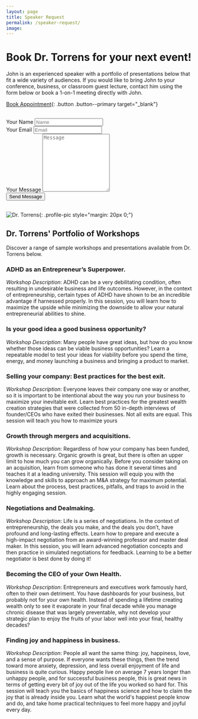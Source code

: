 ```yaml
---
layout: page
title: Speaker Request
permalink: /speaker-request/
image: 
---
```



# Book Dr. Torrens for your next event!
John is an experienced speaker with a portfolio of presentations below that fit a wide variety of audiences. If you would like to bring John to your conference, business, or classroom guest lecture, contact him using the form below or book a 1-on-1 meeting directly with John.

[Book Appointment](https://outlook.office.com/bookwithme/user/0850756ce9ac43f685c14d8a8928fb92%40syr.edu?anonymous&isanonymous=true){: .button .button--primary target="_blank"}

    
    

  <form style="margin: 30px 0;" class="form" action="{% if site.data.settings.contact.email %}https://formspree.io/f/{{site.data.settings.contact.email}}{% else %}#{% endif %}" method="POST">
      <div class="form__group">
        <label class="form__label screen-reader-text" for="form-name">Your Name</label>
        <input class="form__input" id="form-name" type="text" name="name" placeholder="Name" required>
      </div>
      <div class="form__group">
        <label class="form__label screen-reader-text" for="form-email">Your Email</label>
        <input class="form__input" id="form-email" type="email" name="_replyto" placeholder="Email" required>
      </div>
      <div class="form__group">
        <label class="form__label screen-reader-text" for="form-text">Your Message</label>
        <textarea class="form__input" id="form-text" name="text" rows="10" placeholder="Message" required></textarea>
      </div>
      <div class="form__group">
        <button class="button button--primary" type="submit">Send Message</button>
      </div>
</form>

![Dr. Torrens](/images/John/johnspeaking1.jpg){: .profile-pic style="margin: 20px 0;"}

## Dr. Torrens' Portfolio of Workshops
Discover a range of sample workshops and presentations available from Dr. Torrens below.
    
### ADHD as an Entrepreneur’s Superpower.

*Workshop Description*: ADHD can be a very debilitating condition, often resulting in undesirable business and life outcomes. However, in the context of entrepreneurship, certain types of ADHD have shown to be an incredible advantage if harnessed properly. In this session, you will learn how to maximize the upside while minimizing the downside to allow your natural entrepreneurial abilities to shine.

### Is your good idea a good business opportunity?

*Workshop Description*: Many people have great ideas, but how do you know whether those ideas can be viable business opportunities? Learn a repeatable model to test your ideas for viability before you spend the time, energy, and money launching a business and bringing a product to market.

### Selling your company: Best practices for the best exit.

*Workshop Description*: Everyone leaves their company one way or another, so it is important to be intentional about the way you run your business to maximize your inevitable exit. Learn best practices for the greatest wealth creation strategies that were collected from 50 in-depth interviews of founder/CEOs who have exited their businesses. Not all exits are equal. This session will teach you how to maximize yours

### Growth through mergers and acquisitions.

*Workshop Description*: Regardless of how your company has been funded, growth is necessary. Organic growth is great, but there is often an upper limit to how much you can grow organically. Before you consider taking on an acquisition, learn from someone who has done it several times and teaches it at a leading university. This session will equip you with the knowledge and skills to approach an M&A strategy for maximum potential. Learn about the process, best practices, pitfalls, and traps to avoid in the highly engaging session.

### Negotiations and Dealmaking.

*Workshop Description*: Life is a series of negotiations. In the context of entrepreneurship, the deals you make, and the deals you don’t, have profound and long-lasting effects. Learn how to prepare and execute a high-impact negotiation from an award-winning professor and master deal maker. In this session, you will learn advanced negotiation concepts and then practice in simulated negotiations for feedback. Learning to be a better negotiator is best done by doing it!

### Becoming the CEO of your Own Health.

*Workshop Description*: Entrepreneurs and executives work famously hard, often to their own detriment. You have dashboards for your business, but probably not for your own health. Instead of spending a lifetime creating wealth only to see it evaporate in your final decade while you manage chronic disease that was largely preventable, why not develop your strategic plan to enjoy the fruits of your labor well into your final, healthy decades?

### Finding joy and happiness in business.

*Workshop Description*: People all want the same thing: joy, happiness, love, and a sense of purpose. If everyone wants these things, then the trend toward more anxiety, depression, and less overall enjoyment of life and business is quite curious. Happy people live on average 7 years longer than unhappy people, and for successful business people, this is great news in terms of getting every bit of joy out of the life you worked so hard for. This session will teach you the basics of happiness science and how to claim the joy that is already inside you. Learn what the world's happiest people know and do, and take home practical techniques to feel more happy and joyful every day.

